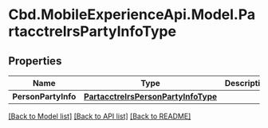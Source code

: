 # Cbd.MobileExperienceApi.Model.PartacctrelrsPartyInfoType

## Properties

Name | Type | Description | Notes
------------ | ------------- | ------------- | -------------
**PersonPartyInfo** | [**PartacctrelrsPersonPartyInfoType**](PartacctrelrsPersonPartyInfoType.md) |  | [optional] 

[[Back to Model list]](../README.md#documentation-for-models) [[Back to API list]](../README.md#documentation-for-api-endpoints) [[Back to README]](../README.md)

